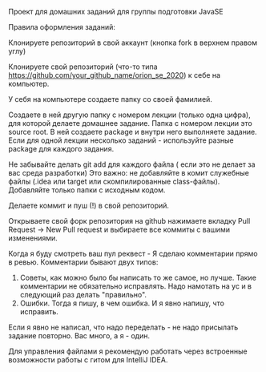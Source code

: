 Проект для домашних заданий для группы подготовки JavaSE

Правила оформления заданий:

Клонируете репозиторий в свой аккаунт (кнопка fork в верхнем правом углу)

Клонируете свой репозиторий (что-то типа https://github.com/your_github_name/orion_se_2020) к себе на компьютер.

У себя на компьютере создаете папку со своей фамилией.

Создаете в ней другую папку с номером лекции (только одна цифра), для которой делаете домашнее задание. 
Папка с номером лекции это source root. В ней создаете package и внутри него выполняете задание. Если для одной лекции несколько заданий - используйте разные package для каждого задания. 

Не забывайте делать git add для каждого файла ( если это не делает за вас среда разработки)
Это важно: не добавляйте в комит служебные файлы (.idea или target или скомпилированные class-файлы). 
Добавляйте только папки с исходным кодом.

Делаете коммит и пуш (!) в свой репозиторий.

Открываете свой форк репозитория на github нажимаете вкладку Pull Request -> New Pull request и выбираете все коммиты с вашими изменениями.

Когда я буду смотреть ваш пул реквест - Я сделаю комментарии прямо в ревью.
Комментарии бывают двух типов:
1. Советы, как можно было бы написать то же самое, но лучше. Такие комментарии не обязательно исправлять. Надо намотать на ус и в следующий раз делать "правильно".
2. Ошибки. Тогда я пишу, в чем ошибка. И я явно напишу, что исправить.

Если я явно не написал, что надо переделать - не надо присылать задание повторно. Вас много, а я - один. 

Для управления файлами я рекомендую работать через встроенные возможности работы с гитом для IntelliJ IDEA.
